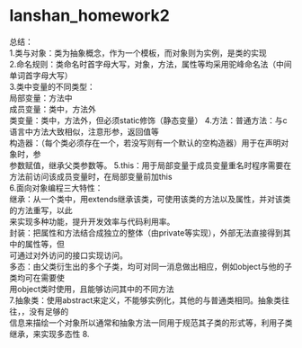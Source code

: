 # lanshan_homework2<br>
总结：<br>
1.类与对象：类为抽象概念，作为一个模板，而对象则为实例，是类的实现<br>
2.命名规则：类命名时首字母大写，对象，方法，属性等均采用驼峰命名法（中间单词首字母大写）<br>
3.类中变量的不同类型：<br>
  局部变量：方法中<br>
  成员变量：类中，方法外<br>
  类变量：类中，方法外，但必须static修饰（静态变量）
4.方法：普通方法：与c语言中方法大致相似，注意形参，返回值等<br>
        构造器：（每个类必须存在一个，若没写则有一个默认的空构造器）用于在声明对象时，参<br>
        参数赋值，继承父类参数等。
5.this：用于局部变量于成员变量重名时程序需要在方法前访问该成员变量时，在局部变量前加this<br>
6.面向对象编程三大特性：<br>
  继承：从一个类中，用extends继承该类，可使用该类的方法以及属性，并对该类的方法重写，以此<br>
  来实现多种功能，提升开发效率与代码利用率。<br>
  封装：把属性和方法结合成独立的整体（由private等实现），外部无法直接得到其中的属性等，但<br>
  可通过对外访问的接口实现访问。<br>
  多态：由父类衍生出的多个子类，均可对同一消息做出相应，例如object与他的子类均可在需要使<br>
  用object类时使用，且能够访问其中的不同方法<br>
7.抽象类：使用abstract来定义，不能够实例化，其他的与普通类相同。抽象类往往，，没有足够的<br>
  信息来描绘一个对象所以通常和抽象方法一同用于规范其子类的形式等，利用子类继承，来实现多态性
8.
